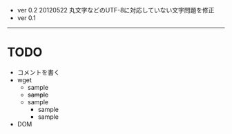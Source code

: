 + ver 0.2 20120522 丸文字などのUTF-8に対応していない文字問題を修正
+ ver 0.1

--------

# TODO

+ コメントを書く
+ wget
  + sample
  + ~~sample~~
  + sample
    + sample
    + sample
+ DOM
